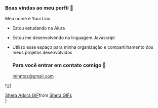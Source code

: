 ### Boas vindas ao meu perfil 🖤

Meu nome é Yuui Lins

- Estou estudando na Alura
- Estou me desenvolvendo na linguagem Javascript
- Utilizo esse espaço para minha organização e compartilhamento dos meus projetos desenvolvidos

  ### Para você entrar em contato comigo 📧

  minntxs@gmail.com

  
 ![](<div class="tenor-gif-embed" data-postid="18067632" data-share-method="host" data-aspect-ratio="1" data-width="100%"><a href="https://tenor.com/view/shera-adora-loading-gif-18067632">Shera Adora GIF</a>from <a href="https://tenor.com/search/shera-gifs">Shera GIFs</a></div> <script type="text/javascript" async src="https://tenor.com/embed.js"></script>)
